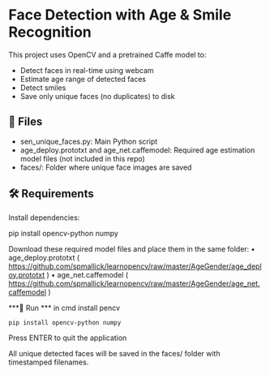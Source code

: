 # Face Detection with Age & Smile Recognition

This project uses OpenCV and a pretrained Caffe model to:

- Detect faces in real-time using webcam
- Estimate age range of detected faces
- Detect smiles
- Save only unique faces (no duplicates) to disk

## 📂 Files
- sen_unique_faces.py: Main Python script
- age_deploy.prototxt and age_net.caffemodel: Required age estimation model files (not included in this repo)
- faces/: Folder where unique face images are saved

## 🛠 Requirements

Install dependencies:

pip install opencv-python numpy


Download these required model files and place them in the same folder:
 • age_deploy.prototxt ( https://github.com/spmallick/learnopencv/raw/master/AgeGender/age_deploy.prototxt )
 • age_net.caffemodel ( https://github.com/spmallick/learnopencv/raw/master/AgeGender/age_net.caffemodel )


***🚀 Run ***
in cmd install pencv
```bash
pip install opencv-python numpy
```
Press ENTER to quit the application

All unique detected faces will be saved in the faces/ folder with timestamped filenames.
